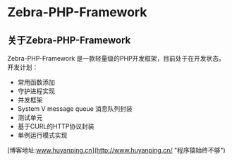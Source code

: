Zebra-PHP-Framework
===================
关于Zebra-PHP-Framework
---------------
Zebra-PHP-Framework 是一款轻量级的PHP开发框架，目前处于在开发状态。
开发计划：
+ 常用函数添加
+ 守护进程实现
+ 并发框架
+ System V message queue 消息队列封装
+ 测试单元
+ 基于CURL的HTTP协议封装
+ 单例运行模式实现

[博客地址:www.huyanping.cn](http://www.huyanping.cn/ "程序猿始终不够")